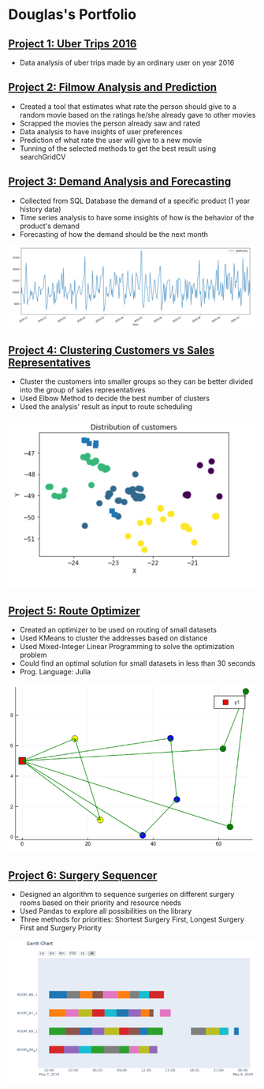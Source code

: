 # Douglas's Portfolio

## [Project 1: Uber Trips 2016](https://github.com/dougmart/Uber_2016_OrdUser)
* Data analysis of uber trips made by an ordinary user on year 2016

## [Project 2: Filmow Analysis and Prediction](https://github.com/dougmart/FilmowPredict)
* Created a tool that estimates what rate the person should give to a random movie based on the ratings he/she already gave to other movies
* Scrapped the movies the person already saw and rated
* Data analysis to have insights of user preferences
* Prediction of what rate the user will give to a new movie
* Tunning of the selected methods to get the best result using searchGridCV

## [Project 3: Demand Analysis and Forecasting](https://github.com/dougmart/ProductDemandAnalyForec)
* Collected from SQL Database the demand of a specific product (1 year history data)
* Time series analysis to have some insights of how is the behavior of the product's demand
* Forecasting of how the demand should be the next month

![](https://github.com/dougmart/DS_Portfolio/blob/main/images/DemandForecasting.png)

## [Project 4: Clustering Customers vs Sales Representatives](https://github.com/dougmart/CustomerClusteringDan)
* Cluster the customers into smaller groups so they can be better divided into the group of sales representatives
* Used Elbow Method to decide the best number of clusters
* Used the analysis' result as input to route scheduling

![](https://github.com/dougmart/DS_Portfolio/blob/main/images/Kmeans_fig.png)

## [Project 5: Route Optimizer](https://github.com/dougmart/RouteOptimizerMILP)
* Created an optimizer to be used on routing of small datasets
* Used KMeans to cluster the addresses based on distance
* Used Mixed-Integer Linear Programming to solve the optimization problem
* Could find an optimal solution for small datasets in less than 30 seconds
* Prog. Language: Julia

![](https://github.com/dougmart/DS_Portfolio/blob/main/images/RoutingJulia.png)

## [Project 6: Surgery Sequencer](https://github.com/dougmart/SurgerySeq)
* Designed an algorithm to sequence surgeries on different surgery rooms based on their priority and resource needs
* Used Pandas to explore all possibilities on the library
* Three methods for priorities: Shortest Surgery First, Longest Surgery First and Surgery Priority

![](https://github.com/dougmart/DS_Portfolio/blob/main/images/SurgeryPlanner.png)

